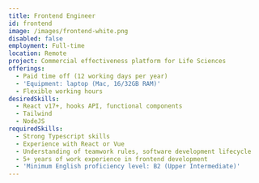 ```yaml
---
title: Frontend Engineer
id: frontend
image: /images/frontend-white.png
disabled: false
employment: Full-time
location: Remote
project: Commercial effectiveness platform for Life Sciences
offerings:
  - Paid time off (12 working days per year)
  - 'Equipment: laptop (Mac, 16/32GB RAM)'
  - Flexible working hours
desiredSkills:
  - React v17+, hooks API, functional components
  - Tailwind
  - NodeJS
requiredSkills:
  - Strong Typescript skills
  - Experience with React or Vue
  - Understanding of teamwork rules, software development lifecycle
  - 5+ years of work experience in frontend development
  - 'Minimum English proficiency level: B2 (Upper Intermediate)'
---
```

